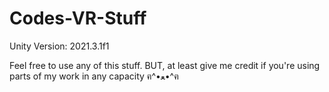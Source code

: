 # Codes-VR-Stuff

Unity Version: 2021.3.1f1
 
Feel free to use any of this stuff.
BUT, at least give me credit if you're using parts of my work in any capacity ฅ^•ﻌ•^ฅ

